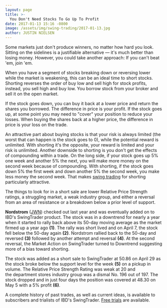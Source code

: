 ```yaml
---
layout: page
title: >-
  You Don't Need Stocks To Go Up To Profit
date: 2017-01-13 15:16 -0800
image: /assets/img/swing-trading/2017-01-13.jpg
author: JUSTIN NIELSEN
---
```






Some markets just don't produce winners, no matter how hard you look. Sitting on the sidelines is a justifiable alternative — it's much better than losing money. However, you could take another approach: If you can't beat 'em, join 'em.


When you have a segment of stocks breaking down or reversing lower while the market is weakening, this can be an ideal time to short stocks. Shorting reverses the order of buy low and sell high for stock profits, instead, you sell high and buy low. You borrow stock from your broker and sell it on the open market.


If the stock goes down, you can buy it back at a lower price and return the shares you borrowed. The difference in price is your profit. If the stock goes up, at some point you may need to "cover" your position to reduce your losses. When buying the shares back at a higher price, the difference in price is your loss on the trade.


An attractive part about buying stocks is that your risk is always limited (the worst that can happen is the stock goes to 0), while the potential reward is unlimited. With shorting it's the opposite, your reward is limited and your risk is unlimited. Another downside to shorting is you don't get the effects of compounding within a trade. On the long side, if your stock goes up 5% one week and another 5% the next, you will make more money on the second week because of compounding. With shorting, if the stock goes down 5% the first week and down another 5% the second week, you make less money the second week. That makes [swing trading](https://www.investors.com/ibd-university/swing-trading/) for shorting particularly attractive.


The things to look for in a short sale are lower Relative Price Strength ratings, a struggling market, a weak industry group, and either a reversal from an area of resistance or a breakdown below a prior level of support.


**Nordstrom** ([JWN](https://research.investors.com/quote.aspx?symbol=JWN)) checked out last year and was eventually added on to IBD's SwingTrader product. The stock was in a downtrend for nearly a year when it started to rally back above its 50-day moving average as the market firmed up a year ago **(1)**. The rally was short lived and on April 7, the stock fell below the 50-day again **(2)**. Nordstrom rallied back to the 50-day and reversed **(3)** followed by another attempt and reversal **(4)**. At the second reversal, the Market Action on SwingTrader turned to Downtrend suggesting more of a bias toward shorting.


The stock was added as a short sale to SwingTrader at 50.86 on April 29 as the stock broke below the support level for the week **(5)** on a pickup in volume. The Relative Price Strength Rating was weak at 20 and the department stores industry group was a dismal No. 196 out of 197. The stock dropped and in just four days the position was covered at 48.30 on May 5 with a 5% profit **(6)**.


A complete history of past trades, as well as current ideas, is available to subscribers and trialists of IBD's SwingTrader. [Free trials](http://shop.investors.com/offer/splashresponsive.aspx?id=SwingTrader&src=A011LPH) are available.




